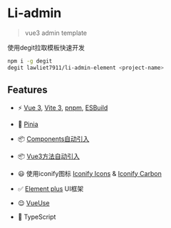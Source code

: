 # Li-admin

> vue3 admin template

使用degit拉取模板快速开发
``` bash
npm i -g degit
degit lawliet7911/li-admin-element <project-name> 
```

## Features

- ⚡️ [Vue 3](https://github.com/vuejs/core), [Vite 3](https://github.com/vitejs/vite), [pnpm](https://pnpm.io/), [ESBuild](https://github.com/evanw/esbuild)

- 🍍 [Pinia](https://pinia.vuejs.org/)
   
- 📦 [Components自动引入](https://github.com/antfu/unplugin-auto-import)
  
- 📦 [Vue3方法自动引入](https://github.com/antfu/unplugin-vue-components)

- 😃 使用iconify图标 [Iconify Icons](https://docs.iconify.design/icons/all.html) & [Iconify Carbon](https://icones.netlify.app/collection/carbon)

- ✅ [Element plus](https://element-plus.gitee.io/zh-CN/) UI框架
  
- 😌 [VueUse](https://vueuse.org/guide/#installation)

- 🦾 TypeScript